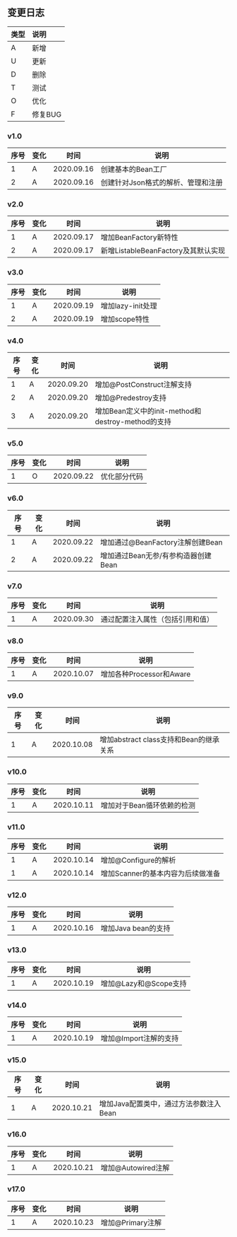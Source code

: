 ## 变更日志
| 类型 | 说明 |
|:----|:----|
| A | 新增 |
| U | 更新 |
| D | 删除 |
| T | 测试 |
| O | 优化 |
| F | 修复BUG |

### v1.0

| 序号 | 变化 |时间  |说明  |
| --- | --- | --- | --- |
| 1 | A |2020.09.16  | 创建基本的Bean工厂 |
| 2 | A |2020.09.16  | 创建针对Json格式的解析、管理和注册 |
### v2.0

| 序号 | 变化 |时间  |说明  |
| --- | --- | --- | --- |
| 1 | A |2020.09.17  | 增加BeanFactory新特性 |
| 2 | A |2020.09.17  | 新增ListableBeanFactory及其默认实现 |
### v3.0

| 序号 | 变化 |时间  |说明  |
| --- | --- | --- | --- |
| 1 | A |2020.09.19  | 增加lazy-init处理 |
| 2 | A |2020.09.19  | 增加scope特性 |

### v4.0

| 序号 | 变化 |时间  |说明  |
| --- | --- | --- | --- |
| 1 | A |2020.09.20  | 增加@PostConstruct注解支持 |
| 2 | A |2020.09.20  | 增加@Predestroy支持 |
| 3 | A |2020.09.20  | 增加Bean定义中的init-method和destroy-method的支持 |

### v5.0
| 序号 | 变化 |时间  |说明  |
| --- | --- | --- | --- |
| 1 | O |2020.09.22  | 优化部分代码 |

### v6.0
| 序号 | 变化 |时间  |说明  |
| --- | --- | --- | --- |
| 1 | A |2020.09.22  | 增加通过@BeanFactory注解创建Bean |
| 2 | A |2020.09.22  | 增加通过Bean无参/有参构造器创建Bean |

### v7.0
| 序号 | 变化 |时间  |说明  |
| --- | --- | --- | --- |
| 1 | A |2020.09.30  | 通过配置注入属性（包括引用和值） |

### v8.0
| 序号 | 变化 |时间  |说明  |
| --- | --- | --- | --- |
| 1 | A |2020.10.07  | 增加各种Processor和Aware |

### v9.0
| 序号 | 变化 |时间  |说明  |
| --- | --- | --- | --- |
| 1 | A |2020.10.08  | 增加abstract class支持和Bean的继承关系 |

### v10.0
| 序号 | 变化 |时间  |说明  |
| --- | --- | --- | --- |
| 1 | A |2020.10.11  | 增加对于Bean循环依赖的检测 |

### v11.0
| 序号 | 变化 |时间  |说明  |
| --- | --- | --- | --- |
| 1 | A |2020.10.14  | 增加@Configure的解析 |
| 1 | A |2020.10.14  | 增加Scanner的基本内容为后续做准备 |

### v12.0
| 序号 | 变化 |时间  |说明  |
| --- | --- | --- | --- |
| 1 | A |2020.10.16  | 增加Java bean的支持 |

### v13.0
| 序号 | 变化 |时间  |说明  |
| --- | --- | --- | --- |
| 1 | A |2020.10.19  | 增加@Lazy和@Scope支持 |


### v14.0
| 序号 | 变化 |时间  |说明  |
| --- | --- | --- | --- |
| 1 | A |2020.10.19  | 增加@Import注解的支持 |

### v15.0
| 序号 | 变化 |时间  |说明  |
| --- | --- | --- | --- |
| 1 | A |2020.10.21  | 增加Java配置类中，通过方法参数注入Bean |

### v16.0
| 序号 | 变化 |时间  |说明  |
| --- | --- | --- | --- |
| 1 | A |2020.10.21  | 增加@Autowired注解 |

### v17.0
| 序号 | 变化 |时间  |说明  |
| --- | --- | --- | --- |
| 1 | A |2020.10.23  | 增加@Primary注解 |